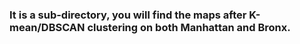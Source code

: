 ### It is a sub-directory, you will find the maps after K-mean/DBSCAN clustering on both Manhattan and Bronx.
